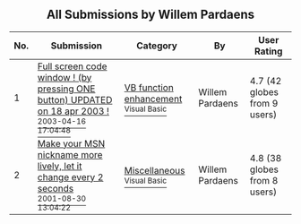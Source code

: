 ﻿<div align="center">

## All Submissions by Willem Pardaens

</div>

No.  | Submission | Category | By   | User Rating
---- | ---------- | -------- | ---- | -----------
1 | [Full screen code window \! \(by pressing ONE button\) UPDATED on 18 apr 2003 \!<br /><sup>2003-04-16 17:04:48</sup>](https://github.com/Planet-Source-Code/willem-pardaens-full-screen-code-window-by-pressing-one-button-updated-on-18-apr-2003__1-44786) | [VB function enhancement<br /><sup>Visual Basic</sup>](../ByCategory/vb-function-enhancement__1-25.md) | Willem Pardaens | 4.7 (42 globes from 9 users)
2 | [Make your MSN nickname more lively, let it change every 2 seconds<br /><sup>2001-08-30 13:04:22</sup>](https://github.com/Planet-Source-Code/willem-pardaens-make-your-msn-nickname-more-lively-let-it-change-every-2-seconds__1-26800) | [Miscellaneous<br /><sup>Visual Basic</sup>](../ByCategory/miscellaneous__1-1.md) | Willem Pardaens | 4.8 (38 globes from 8 users)
